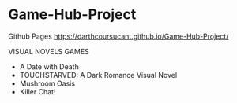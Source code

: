 # Game-Hub-Project

Github Pages
https://darthcoursucant.github.io/Game-Hub-Project/


VISUAL NOVELS GAMES
- A Date with Death
- TOUCHSTARVED: A Dark Romance Visual Novel
- Mushroom Oasis
- Killer Chat!
